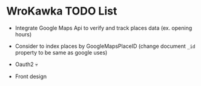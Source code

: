 # WroKawka TODO List

- Integrate Google Maps Api to verify and track places data (ex. opening hours)

- Consider to index places by GoogleMapsPlaceID (change document `_id` property to be same as google uses)

- Oauth2 💀

- Front design
